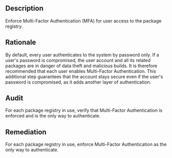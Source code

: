 ## Description

Enforce Multi-Factor Authentication (MFA) for user access to the package registry.

## Rationale

By default, every user authenticates to the system by password only. If a user's password is compromised, the user account and all its related packages are in danger of data theft and malicious builds. It is therefore recommended that each user enables Multi-Factor Authentication. This additional step guarantees that the account stays secure even if the user's password is compromised, as it adds another layer of authentication.

## Audit

For each package registry in use, verify that Multi-Factor Authentication is enforced and is the only way to authenticate.

## Remediation

For each package registry in use, enforce Multi-Factor Authentication as the only way to
authenticate.
